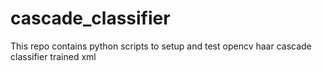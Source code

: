# cascade_classifier
This repo contains python scripts to setup and test opencv haar cascade classifier trained xml 
